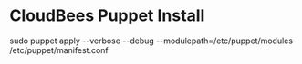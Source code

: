 # CloudBees Puppet Install

sudo puppet apply --verbose --debug --modulepath=/etc/puppet/modules /etc/puppet/manifest.conf
